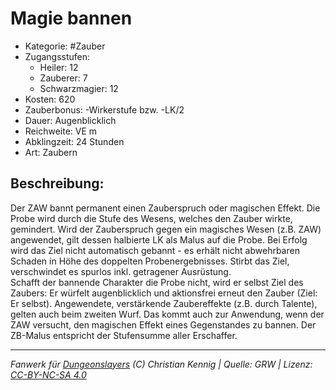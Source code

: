 # Magie bannen  
- Kategorie: #Zauber  
- Zugangsstufen:  
  - Heiler: 12  
  - Zauberer: 7  
  - Schwarzmagier: 12  
- Kosten: 620  
- Zauberbonus: -Wirkerstufe bzw. -LK/2  
- Dauer: Augenblicklich  
- Reichweite: VE m  
- Abklingzeit: 24 Stunden  
- Art: Zaubern     

## Beschreibung:
Der ZAW bannt permanent einen Zauberspruch oder magischen Effekt. Die Probe wird durch die Stufe des Wesens, welches den Zauber wirkte, gemindert. Wird der Zauberspruch gegen ein magisches Wesen (z.B. ZAW) angewendet, gilt dessen halbierte LK als Malus auf die Probe. Bei Erfolg wird das Ziel nicht automatisch gebannt - es erhält nicht abwehrbaren Schaden in Höhe des doppelten Probenergebnisses. Stirbt das Ziel, verschwindet es spurlos inkl. getragener Ausrüstung.<br>Schafft der bannende Charakter die Probe nicht, wird er selbst Ziel des Zaubers: Er würfelt augenblicklich und aktionsfrei erneut den Zauber (Ziel: Er selbst). Angewendete, verstärkende Zaubereffekte (z.B. durch Talente), gelten auch beim zweiten Wurf. Das kommt auch zur Anwendung, wenn der ZAW versucht, den magischen Effekt eines Gegenstandes zu bannen. Der ZB-Malus entspricht der Stufensumme aller Erschaffer.


___
*Fanwerk für [Dungeonslayers](https://www.dungeonslayers.net/) (C) Christian Kennig | Quelle: GRW | Lizenz: [CC-BY-NC-SA 4.0](https://creativecommons.org/licenses/by-nc-sa/4.0/deed.de)*